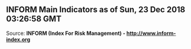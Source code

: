 ## INFORM Main Indicators as of Sun, 23 Dec 2018 03:26:58 GMT

Source: **INFORM (Index For Risk Management) - http://www.inform-index.org**